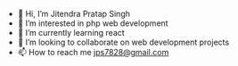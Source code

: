 - 👋 Hi, I’m Jitendra Pratap Singh
- 👀 I’m interested in php web development
- 🌱 I’m currently learning react
- 💞️ I’m looking to collaborate on web development projects
- 📫 How to reach me jps7828@gmail.com 

<!---
jps7828/jps7828 is a ✨ special ✨ repository because its `README.md` (this file) appears on your GitHub profile.
You can click the Preview link to take a look at your changes.
--->
